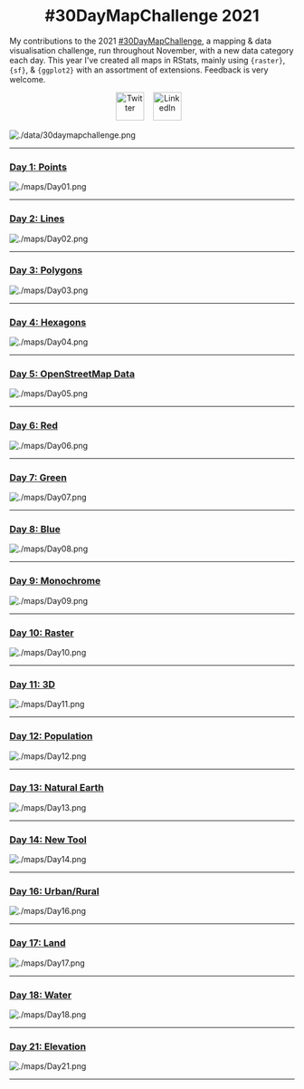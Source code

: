 <h1 align="center">
  #30DayMapChallenge 2021
</h1>

My contributions to the 2021 [#30DayMapChallenge](https://github.com/tjukanovt/30DayMapChallenge), a mapping & data visualisation challenge, run throughout November, with a new data category each day. This year I've created all maps in RStats, mainly using `{raster}`, `{sf}`, & `{ggplot2}` with an assortment of extensions. Feedback is very welcome.

<div align="center">
<a href="https://twitter.com/JoshCopping"><img alt="Twitter" src="https://cdn-icons-png.flaticon.com/512/145/145812.png" width="50" height="50"></a>&nbsp;&nbsp;&nbsp;
<a href="https://www.linkedin.com/in/joshua-copping/"><img alt="LinkedIn" src="https://cdn-icons-png.flaticon.com/512/145/145807.png" width="50" height="50"></a>&nbsp;&nbsp;&nbsp;
</div>

![./data/30daymapchallenge.png](https://github.com/JoshuaCopping/30DayMapChallenge_2021/blob/main/30daymapchallenge.png?raw=true)

***

### [Day 1: Points](https://github.com/JoshuaCopping/30DayMapChallenge_2021/blob/main/code/Day_01.R)
![./maps/Day01.png](https://github.com/JoshuaCopping/30DayMapChallenge_2021/blob/main/maps/Day01.png?raw=true)

****

### [Day 2: Lines](https://github.com/JoshuaCopping/30DayMapChallenge_2021/blob/main/code/Day_02.R)
![./maps/Day02.png](https://github.com/JoshuaCopping/30DayMapChallenge_2021/blob/main/maps/Day02.png?raw=true)

***

### [Day 3: Polygons](https://github.com/JoshuaCopping/30DayMapChallenge_2021/blob/main/code/Day_03.R)
![./maps/Day03.png](https://github.com/JoshuaCopping/30DayMapChallenge_2021/blob/main/maps/Day03.png?raw=true)

***

### [Day 4: Hexagons](https://github.com/JoshuaCopping/30DayMapChallenge_2021/blob/main/code/Day_04.R)
![./maps/Day04.png](https://github.com/JoshuaCopping/30DayMapChallenge_2021/blob/main/maps/Day04.png?raw=true)

***

### [Day 5: OpenStreetMap Data](https://github.com/JoshuaCopping/30DayMapChallenge_2021/blob/main/code/Day_05.R)
![./maps/Day05.png](https://github.com/JoshuaCopping/30DayMapChallenge_2021/blob/main/maps/Day05.png?raw=true)

***

### [Day 6: Red](https://github.com/JoshuaCopping/30DayMapChallenge_2021/blob/main/code/Day_06.R)
![./maps/Day06.png](https://github.com/JoshuaCopping/30DayMapChallenge_2021/blob/main/maps/Day06.png?raw=true)

***

### [Day 7: Green](https://github.com/JoshuaCopping/30DayMapChallenge_2021/blob/main/code/Day_07.R)
![./maps/Day07.png](https://github.com/JoshuaCopping/30DayMapChallenge_2021/blob/main/maps/Day07.png?raw=true)

***

### [Day 8: Blue](https://github.com/JoshuaCopping/30DayMapChallenge_2021/blob/main/code/Day_08.R)
![./maps/Day08.png](https://github.com/JoshuaCopping/30DayMapChallenge_2021/blob/main/maps/Day08.png?raw=true)

***

### [Day 9: Monochrome](https://github.com/JoshuaCopping/30DayMapChallenge_2021/blob/main/code/Day_09.R)
![./maps/Day09.png](https://github.com/JoshuaCopping/30DayMapChallenge_2021/blob/main/maps/Day09.png?raw=true)

***

### [Day 10: Raster](https://github.com/JoshuaCopping/30DayMapChallenge_2021/blob/main/code/Day_10.R)
![./maps/Day10.png](https://github.com/JoshuaCopping/30DayMapChallenge_2021/blob/main/maps/Day10.png?raw=true)

***

### [Day 11: 3D](https://github.com/JoshuaCopping/30DayMapChallenge_2021/blob/main/code/Day_11.R)
![./maps/Day11.png](https://github.com/JoshuaCopping/30DayMapChallenge_2021/blob/main/maps/Day11.png?raw=true)

***

### [Day 12: Population](https://github.com/JoshuaCopping/30DayMapChallenge_2021/blob/main/code/Day_12.R)
![./maps/Day12.png](https://github.com/JoshuaCopping/30DayMapChallenge_2021/blob/main/maps/Day12.png?raw=true)

***

### [Day 13: Natural Earth](https://github.com/JoshuaCopping/30DayMapChallenge_2021/blob/main/code/Day_13.R)
![./maps/Day13.png](https://github.com/JoshuaCopping/30DayMapChallenge_2021/blob/main/maps/Day13.png?raw=true)

***

### [Day 14: New Tool](https://github.com/JoshuaCopping/30DayMapChallenge_2021/blob/main/code/Day_14.R)
![./maps/Day14.png](https://github.com/JoshuaCopping/30DayMapChallenge_2021/blob/main/maps/Day14.png?raw=true)

***

### [Day 16: Urban/Rural](https://github.com/JoshuaCopping/30DayMapChallenge_2021/blob/main/code/Day_16.R)
![./maps/Day16.png](https://github.com/JoshuaCopping/30DayMapChallenge_2021/blob/main/maps/Day16.png?raw=true)

***

### [Day 17: Land](https://github.com/JoshuaCopping/30DayMapChallenge_2021/blob/main/code/Day_17.R)
![./maps/Day17.png](https://github.com/JoshuaCopping/30DayMapChallenge_2021/blob/main/maps/Day17.png?raw=true)

***

### [Day 18: Water](https://github.com/JoshuaCopping/30DayMapChallenge_2021/blob/main/code/Day_18.R)
![./maps/Day18.png](https://github.com/JoshuaCopping/30DayMapChallenge_2021/blob/main/maps/Day18.png?raw=true)

***

### [Day 21: Elevation](https://github.com/JoshuaCopping/30DayMapChallenge_2021/blob/main/code/Day_21.R)
![./maps/Day21.png](https://github.com/JoshuaCopping/30DayMapChallenge_2021/blob/main/maps/Day21.png?raw=true)

***
